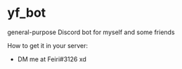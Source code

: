 # yf_bot
general-purpose Discord bot for myself and some friends

How to get it in your server:
 - DM me at Feiri#3126 xd
